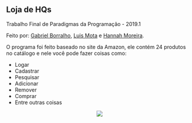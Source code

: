## Loja de HQs

Trabalho Final de Paradigmas da Programação - 2019.1

Feito por: [Gabriel Borralho](https://github.com/gabrielrhcp), [Luis Mota](https://github.com/Luisnofb) e [Hannah Moreira](https://github.com/hannah-costa).

O programa foi feito baseado no site da Amazon, ele contém 24 produtos no catálogo e nele você pode fazer coisas como:

- Logar
- Cadastrar
- Pesquisar
- Adicionar
- Remover
- Comprar
- Entre outras coisas

<p align="center"><img src="https://github.com/gabrielrhcp/Loja/blob/master/src/menu.png"/></p>

